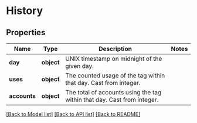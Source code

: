 # History

## Properties
Name | Type | Description | Notes
------------ | ------------- | ------------- | -------------
**day** | **object** | UNIX timestamp on midnight of the given day. | 
**uses** | **object** | The counted usage of the tag within that day. Cast from integer. | 
**accounts** | **object** | The total of accounts using the tag within that day. Cast from integer. | 

[[Back to Model list]](../README.md#documentation-for-models) [[Back to API list]](../README.md#documentation-for-api-endpoints) [[Back to README]](../README.md)

